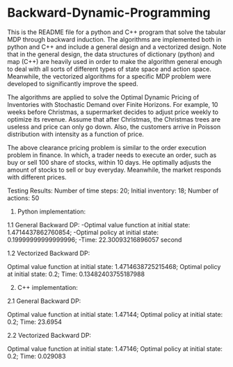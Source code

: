 # Backward-Dynamic-Programming

This is the README file for a python and C++ program that solve the tabular MDP through backward induction. The algorithms are implemented both in python and C++ and include a general design and a vectorized design. Note that in the general design, the data structures of dictionary (python) and map (C++) are heavily used in order to make the algorithm general enough to deal with all sorts of different types of state space and action space. Meanwhile, the vectorized algorithms for a specific MDP problem were developed to significantly improve the speed.

The algorithms are applied to solve the Optimal Dynamic Pricing of Inventories with Stochastic Demand over Finite Horizons. For example, 10 weeks before Christmas, a supermarket decides to adjust price weekly to optimize its revenue. Assume that after Christmas, the Christmas trees are useless and price can only go down. Also, the customers arrive in Poisson distribution with intensity as a function of price.

The above clearance pricing problem is similar to the order execution problem in finance. In which, a trader needs to execute an order, such as buy or sell 100 share of stocks, within 10 days. He optimally adjusts the amount of stocks to sell or buy everyday. Meanwhile, the market responds with different prices.

Testing Results:
Number of time steps:  20; Initial inventory:  18; Number of actions:  50
1. Python implementation:

1.1 General Backward DP:
-Optimal value function at initial state:  1.4714437862760854; 
-Optimal policy at initial state:  0.19999999999999996; 
-Time:  22.30093216896057 second

1.2 Vectorized Backward DP:

Optimal value function at initial state:  1.4714638725215468; Optimal policy at initial state:  0.2; Time:  0.13482403755187988

2. C++ implementation:

2.1 General Backward DP:

Optimal value function at initial state: 1.47144; Optimal policy at initial state: 0.2; Time: 23.6954

2.2 Vectorized Backward DP:

Optimal value function at initial state: 1.47146; Optimal policy at initial state: 0.2; Time: 0.029083
